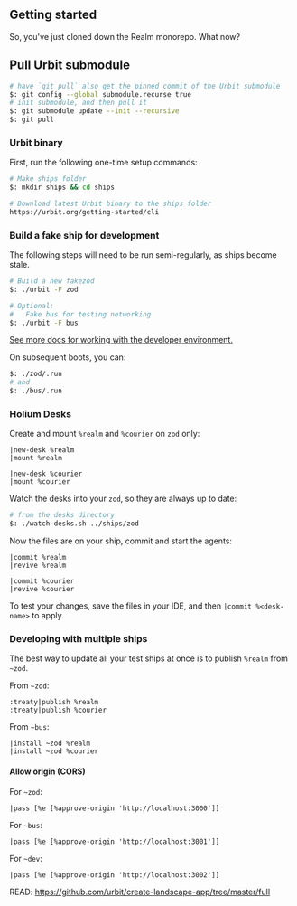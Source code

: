 ## Getting started

So, you've just cloned down the Realm monorepo.  What now?

## Pull Urbit submodule
```bash
# have `git pull` also get the pinned commit of the Urbit submodule
$: git config --global submodule.recurse true
# init submodule, and then pull it
$: git submodule update --init --recursive
$: git pull
```
### Urbit binary

First, run the following one-time setup commands:

```bash
# Make ships folder
$: mkdir ships && cd ships

# Download latest Urbit binary to the ships folder
https://urbit.org/getting-started/cli
```

### Build a fake ship for development

The following steps will need to be run semi-regularly, as ships become stale.

```bash
# Build a new fakezod
$: ./urbit -F zod

# Optional:
#   Fake bus for testing networking
$: ./urbit -F bus
```

[See more docs for working with the developer environment.](https://developers.urbit.org/guides/core/environment)

On subsequent boots, you can:
```bash
$: ./zod/.run
# and
$: ./bus/.run
```

### Holium Desks
Create and mount `%realm` and `%courier` on `zod` only:

```hoon
|new-desk %realm
|mount %realm
```
```hoon
|new-desk %courier
|mount %courier
```
Watch the desks into your `zod`, so they are always up to date:
```bash
# from the desks directory
$: ./watch-desks.sh ../ships/zod
```
Now the files are on your ship, commit and start the agents:
```hoon
|commit %realm
|revive %realm
```
```hoon
|commit %courier
|revive %courier
```
To test your changes, save the files in your IDE, and then `|commit %<desk-name>` to apply.

### Developing with multiple ships

The best way to update all your test ships at once is to publish `%realm` from `~zod`.

From `~zod`:

```hoon
:treaty|publish %realm
:treaty|publish %courier
```

From `~bus`:

```hoon
|install ~zod %realm
|install ~zod %courier
```

#### Allow origin (CORS)

For `~zod`:

```hoon
|pass [%e [%approve-origin 'http://localhost:3000']]
```

For `~bus`:

```hoon
|pass [%e [%approve-origin 'http://localhost:3001']]
```

For `~dev`:

```hoon
|pass [%e [%approve-origin 'http://localhost:3002']]
```

READ: https://github.com/urbit/create-landscape-app/tree/master/full
